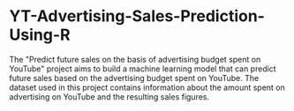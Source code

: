 # YT-Advertising-Sales-Prediction-Using-R
The "Predict future sales on the basis of advertising budget spent on YouTube" project aims to build a machine learning model that can predict future sales based on the advertising budget spent on YouTube. The dataset used in this project contains information about the amount spent on advertising on YouTube and the resulting sales figures.
